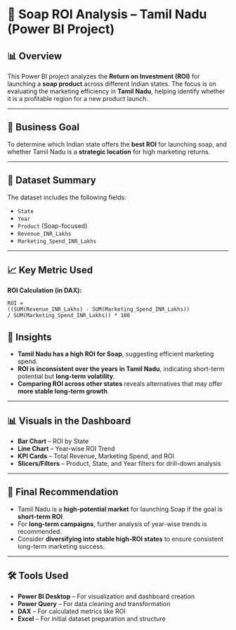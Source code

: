 # 🧼 Soap ROI Analysis – Tamil Nadu (Power BI Project)

## 📊 Overview
This Power BI project analyzes the **Return on Investment (ROI)** for launching a **soap product** across different Indian states. The focus is on evaluating the marketing efficiency in **Tamil Nadu**, helping identify whether it is a profitable region for a new product launch.

---

## 🎯 Business Goal
To determine which Indian state offers the **best ROI** for launching soap, and whether Tamil Nadu is a **strategic location** for high marketing returns.

---

## 🧩 Dataset Summary
The dataset includes the following fields:

- `State`
- `Year`
- `Product` (Soap-focused)
- `Revenue_INR_Lakhs`
- `Marketing_Spend_INR_Lakhs`

---

## 📈 Key Metric Used

**ROI Calculation (in DAX):**
```DAX
ROI = 
((SUM(Revenue_INR_Lakhs) - SUM(Marketing_Spend_INR_Lakhs)) 
/ SUM(Marketing_Spend_INR_Lakhs)) * 100
```

## 📌 Insights

- **Tamil Nadu has a high ROI for Soap**, suggesting efficient marketing spend.
- **ROI is inconsistent over the years in Tamil Nadu**, indicating short-term potential but **long-term volatility**.
- **Comparing ROI across other states** reveals alternatives that may offer **more stable long-term growth**.

---

## 📊 Visuals in the Dashboard

- **Bar Chart** – ROI by State  
- **Line Chart** – Year-wise ROI Trend  
- **KPI Cards** – Total Revenue, Marketing Spend, and ROI  
- **Slicers/Filters** – Product, State, and Year filters for drill-down analysis  

---

## 🧠 Final Recommendation

- Tamil Nadu is a **high-potential market** for launching Soap if the goal is **short-term ROI**.
- For **long-term campaigns**, further analysis of year-wise trends is recommended.
- Consider **diversifying into stable high-ROI states** to ensure consistent long-term marketing success.

---

## 🛠 Tools Used

- **Power BI Desktop** – For visualization and dashboard creation  
- **Power Query** – For data cleaning and transformation  
- **DAX** – For calculated metrics like ROI  
- **Excel** – For initial dataset preparation and structure  

